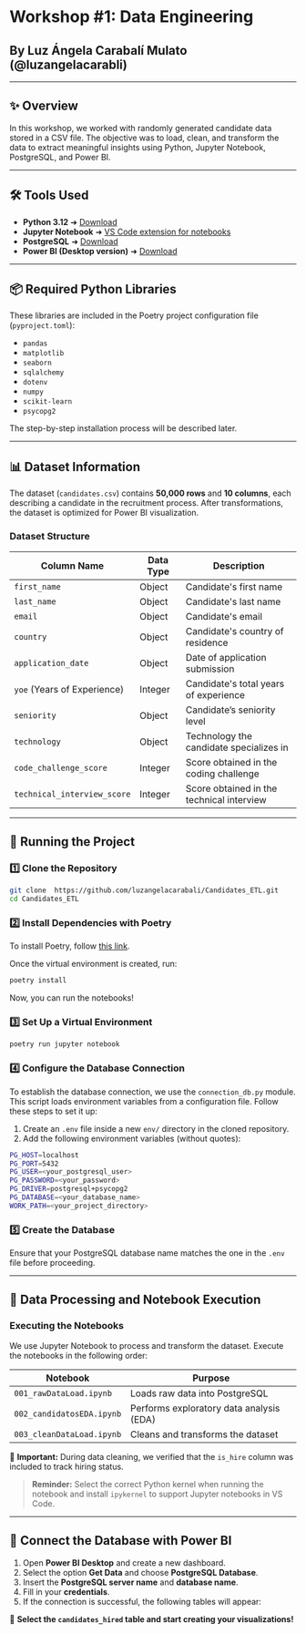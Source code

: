 # Workshop #1: Data Engineering

## By Luz Ángela Carabalí Mulato (@luzangelacarabli)

---

## ✨ Overview

In this workshop, we worked with randomly generated candidate data stored in a CSV file. The objective was to load, clean, and transform the data to extract meaningful insights using Python, Jupyter Notebook, PostgreSQL, and Power BI.

---

## 🛠 Tools Used

- **Python 3.12** ➜ [Download](https://www.python.org/downloads/)
- **Jupyter Notebook** ➜ [VS Code extension for notebooks](https://marketplace.visualstudio.com/items?itemName=ms-toolsai.jupyter)
- **PostgreSQL** ➜ [Download](https://www.postgresql.org/download/)
- **Power BI (Desktop version)** ➜ [Download](https://powerbi.microsoft.com/en-us/downloads/)

---

## 📦 Required Python Libraries

These libraries are included in the Poetry project configuration file (`pyproject.toml`):

- `pandas`
- `matplotlib`
- `seaborn`
- `sqlalchemy`
- `dotenv`
- `numpy`
- `scikit-learn`
- `psycopg2`

The step-by-step installation process will be described later.

---

## 📊 Dataset Information

The dataset (`candidates.csv`) contains **50,000 rows** and **10 columns**, each describing a candidate in the recruitment process. After transformations, the dataset is optimized for Power BI visualization.

### **Dataset Structure**

| Column Name               | Data Type | Description                                  |
|---------------------------|-----------|----------------------------------------------|
| `first_name`             | Object    | Candidate's first name                      |
| `last_name`              | Object    | Candidate's last name                       |
| `email`                  | Object    | Candidate's email                           |
| `country`                | Object    | Candidate's country of residence           |
| `application_date`       | Object    | Date of application submission             |
| `yoe` (Years of Experience) | Integer | Candidate's total years of experience      |
| `seniority`              | Object    | Candidate’s seniority level                |
| `technology`             | Object    | Technology the candidate specializes in    |
| `code_challenge_score`   | Integer   | Score obtained in the coding challenge     |
| `technical_interview_score` | Integer | Score obtained in the technical interview |

---

## 🚀 Running the Project

### 1️⃣ Clone the Repository

```sh
git clone  https://github.com/luzangelacarabali/Candidates_ETL.git
cd Candidates_ETL
```

### 2️⃣ Install Dependencies with Poetry

To install Poetry, follow [this link](https://python-poetry.org/docs/).

Once the virtual environment is created, run:

```sh
poetry install
```

Now, you can run the notebooks!

### 3️⃣ Set Up a Virtual Environment

```sh
poetry run jupyter notebook
```

### 4️⃣ Configure the Database Connection

To establish the database connection, we use the `connection_db.py` module. This script loads environment variables from a configuration file. Follow these steps to set it up:

1. Create an `.env` file inside a new `env/` directory in the cloned repository.
2. Add the following environment variables (without quotes):

```sh
PG_HOST=localhost
PG_PORT=5432
PG_USER=<your_postgresql_user>
PG_PASSWORD=<your_password>
PG_DRIVER=postgresql+psycopg2
PG_DATABASE=<your_database_name>
WORK_PATH=<your_project_directory>
```

### 5️⃣ Create the Database

Ensure that your PostgreSQL database name matches the one in the `.env` file before proceeding.

---

## 📝 Data Processing and Notebook Execution

### **Executing the Notebooks**

We use Jupyter Notebook to process and transform the dataset. Execute the notebooks in the following order:

| Notebook                  | Purpose                                      |
|---------------------------|----------------------------------------------|
| `001_rawDataLoad.ipynb`   | Loads raw data into PostgreSQL              |
| `002_candidatosEDA.ipynb` | Performs exploratory data analysis (EDA)    |
| `003_cleanDataLoad.ipynb` | Cleans and transforms the dataset           |

📌 **Important:** During data cleaning, we verified that the `is_hire` column was included to track hiring status.

> **Reminder:** Select the correct Python kernel when running the notebook and install `ipykernel` to support Jupyter notebooks in VS Code.

---

## 🔗 Connect the Database with Power BI

1. Open **Power BI Desktop** and create a new dashboard.
2. Select the option **Get Data** and choose **PostgreSQL Database**.
3. Insert the **PostgreSQL server name** and **database name**.
4. Fill in your **credentials**.
5. If the connection is successful, the following tables will appear:

🎯 **Select the `candidates_hired` table and start creating your visualizations!**

